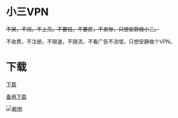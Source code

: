 # 小三VPN

~~不哭，不闹，不上吊。不要钱，不要房，不卖惨，只想安静做小三。~~

不收费，不注册，不限速，不限流，不看广告不流氓，只想安静做个VPN。

# 下载

[下载](https://cdn.jsdelivr.net/gh/sharmajv/vpn@main/3VPN-release.apk)

[备用下载](https://raw.githubusercontent.com/lihansong888/vpn/main/3VPN-release.apk)



![截图](https://github.com/sharmajv/vpn/blob/main/screen.gif?raw=true)



